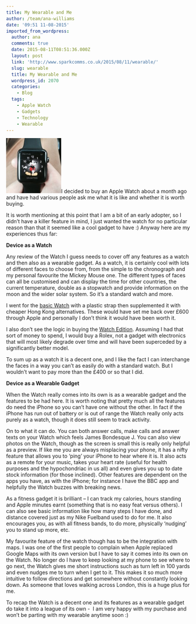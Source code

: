 ```yaml
---
title: My Wearable and Me
author: /team/ana-williams
date: '09:51 11-08-2015'
imported_from_wordpress:
  author: ana
  comments: true
  date: 2015-08-11T08:51:36.000Z
  layout: post
  link: 'http://www.sparkcomms.co.uk/2015/08/11/wearable/'
  slug: wearable
  title: My Wearable and Me
  wordpress_id: 2070
  categories:
    - Blog
  tags:
    - Apple Watch
    - Gadgets
    - Technology
    - Wearable
---
```


![watch-847864_640](watch-847864_640-150x150.jpg)I decided to buy an Apple Watch about a month ago and have had various people ask me what it is like and whether it is worth buying.

It is worth mentioning at this point that I am a bit of an early adopter, so I didn’t have a killer feature in mind, I just wanted the watch for no particular reason than that it seemed like a cool gadget to have :) Anyway here are my experiences thus far:

**Device as a Watch**

Any review of the Watch I guess needs to cover off any features as a watch and then also as a wearable gadget. As a watch, it is certainly cool with lots of different faces to choose from, from the simple to the chronograph and my personal favourite the Mickey Mouse one. The different types of faces can all be customised and can display the time for other countries, the current temperature, double as a stopwatch and provide information on the moon and the wider solar system. So it’s a standard watch and more.

I went for the [basic Watch](http://www.apple.com/uk/shop/buy-watch/apple-watch) with a plastic strap then supplemented it with cheaper Hong Kong alternatives. These would have set me back over £600 through Apple and personally I don’t think it would have been worth it.

I also don’t see the logic in buying the [Watch Edition](http://www.apple.com/uk/shop/buy-watch/apple-watch-edition). Assuming I had that sort of money to spend, I would buy a Rolex, not a gadget with electronics that will most likely degrade over time and will have been superceded by a significantly better model.

To sum up as a watch it is a decent one, and I like the fact I can interchange the faces in a way you can’t as easily do with a standard watch. But I wouldn’t want to pay more than the £400 or so that I did.

**Device as a Wearable Gadget**

When the Watch really comes into its own is as a wearable gadget and the features to be had here. It is worth noting that pretty much all the features do need the iPhone so you can’t have one without the other. In fact if the iPhone has run out of battery or is out of range the Watch really only acts purely as a watch, though it does still seem to track activity.

On to what it can do. You can both answer calls, make calls and answer texts on your Watch which feels James Bondesque J. You can also view photos on the Watch, though as the screen is small this is really only helpful as a preview. If like me you are always misplacing your phone, it has a nifty feature that allows you to ‘ping’ your iPhone to hear where it is. It also acts as a remote for your music, takes your heart rate (useful for health purposes and the hypochondriac in us all) and even gives you up to date stock information (for those inclined). Other features are dependent on the apps you have, as with the iPhone; for instance I have the BBC app and helpfully the Watch buzzes with breaking news.

As a fitness gadget it is brilliant – I can track my calories, hours standing and Apple minutes earnt (something that is no easy feat versus others). I can also see basic information like how many steps I have done, and distance covered just as my Nike Fuelband used to do for me. It also encourages you, as with all fitness bands, to do more, physically ‘nudging’ you to stand up more, etc.

My favourite feature of the watch though has to be the integration with maps. I was one of the first people to complain when Apple replaced Google Maps with its own version but I have to say it comes into its own on the Watch. No longer do I have to keep looking at my phone to see where to go next, the Watch gives me short instructions such as turn left in 100 yards and even nudges me to turn when I get to it. This makes it so much more intuitive to follow directions and get somewhere without constantly looking down. As someone that loves walking across London, this is a huge plus for me.

To recap the Watch is a decent one and its features as a wearable gadget do take it into a league of its own -  I am very happy with my purchase and won’t be parting with my wearable anytime soon :)
